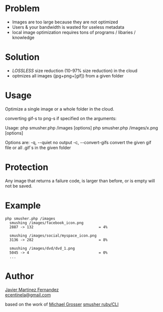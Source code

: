 Problem
=======
 - Images are too large because they are not optimized
 - Users & your bandwidth is wasted for useless metadata
 - local image optimization requires tons of programs / libaries / knowledge

Solution
========
 - *LOSSLESS* size reduction (10-97% size reduction) in the cloud
 - optmizes all images (jpg+png+[gif]) from a given folder

Usage
=====
Optimize a single image or a whole folder in the cloud.

converting gif-s to png-s if specified on the arguments:

Usage:
    php smusher.php /images [options]
    php smusher.php /images/x.png [options]

Options are:
    -q, --quiet                      no output
    -c, --convert-gifs               convert the given gif file or all .gif`s in the given folder


Protection
==========
Any image that returns a failure code, is larger than before, or is empty will not be saved.

Example
=======
    php smusher.php /images
      smushing /images/facebook_icon.png
      2887 -> 132                              = 4%

      smushing /images/social/myspace_icon.png
      3136 -> 282                              = 8%

      smushing /images/dvd/dvd_1.png
      5045 -> 4                                = 0%
      ...

Author
======
[Javier Martinez Fernandez](http://ecentinela.com)  
ecentinela@gmail.com

based on the work of [Michael Grosser](http://pragmatig.wordpress.com)
[smusher ruby/CLI](http://github.com/grosser/smusher)